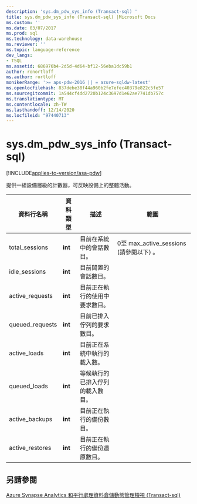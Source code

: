 ```yaml
---
description: 'sys.dm_pdw_sys_info (Transact-sql) '
title: sys.dm_pdw_sys_info (Transact-sql) |Microsoft Docs
ms.custom: ''
ms.date: 03/07/2017
ms.prod: sql
ms.technology: data-warehouse
ms.reviewer: ''
ms.topic: language-reference
dev_langs:
- TSQL
ms.assetid: 686976b4-2d5d-4d64-bf12-56eba1dc59b1
author: ronortloff
ms.author: rortloff
monikerRange: '>= aps-pdw-2016 || = azure-sqldw-latest'
ms.openlocfilehash: 837debe38f44a960b2fe7efec40379e822c5fe57
ms.sourcegitcommit: 1a544cf4dd2720b124c3697d1e62ae7741db757c
ms.translationtype: MT
ms.contentlocale: zh-TW
ms.lasthandoff: 12/14/2020
ms.locfileid: "97440713"
---
```

# <a name="sysdm_pdw_sys_info-transact-sql"></a>sys.dm_pdw_sys_info (Transact-sql) 
[!INCLUDE[applies-to-version/asa-pdw](../../includes/applies-to-version/asa-pdw.md)]

  提供一組設備層級的計數器，可反映設備上的整體活動。  
  
|資料行名稱|資料類型|描述|範圍|  
|-----------------|---------------|-----------------|-----------|  
|total_sessions|**int**|目前在系統中的會話數目。|0至 max_active_sessions (請參閱以下) 。|  
|idle_sessions|**int**|目前閒置的會話數目。||  
|active_requests|**int**|目前正在執行的使用中要求數目。||  
|queued_requests|**int**|目前已排入佇列的要求數目。||  
|active_loads|**int**|目前正在系統中執行的載入數。||  
|queued_loads|**int**|等候執行的已排入佇列的載入數目。||  
|active_backups|**int**|目前正在執行的備份數目。||  
|active_restores|**int**|目前正在執行的備份還原數目。||  
  
## <a name="see-also"></a>另請參閱  
 [Azure Synapse Analytics 和平行處理資料倉儲動態管理檢視 &#40;Transact-sql&#41;](../../relational-databases/system-dynamic-management-views/sql-and-parallel-data-warehouse-dynamic-management-views.md)  
  
  
